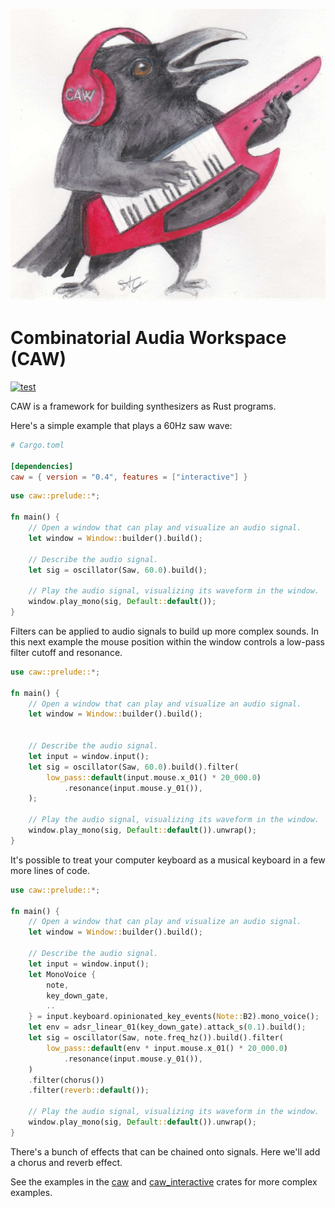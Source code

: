 ![CAW Logo](assets/logo.png)

# Combinatorial Audia Workspace (CAW)

[![test](https://github.com/gridbugs/caw/actions/workflows/test.yml/badge.svg)](https://github.com/gridbugs/caw/actions/workflows/test.yml)

CAW is a framework for building synthesizers as Rust programs.

Here's a simple example that plays a 60Hz saw wave:
```toml
# Cargo.toml

[dependencies]
caw = { version = "0.4", features = ["interactive"] }
```
```rust
use caw::prelude::*;

fn main() {
    // Open a window that can play and visualize an audio signal.
    let window = Window::builder().build();

    // Describe the audio signal.
    let sig = oscillator(Saw, 60.0).build();

    // Play the audio signal, visualizing its waveform in the window.
    window.play_mono(sig, Default::default());
}
```

Filters can be applied to audio signals to build up more complex sounds. In
this next example the mouse position within the window controls a low-pass
filter cutoff and resonance.

```rust
use caw::prelude::*;

fn main() {
    // Open a window that can play and visualize an audio signal.
    let window = Window::builder().build();


    // Describe the audio signal.
    let input = window.input();
    let sig = oscillator(Saw, 60.0).build().filter(
        low_pass::default(input.mouse.x_01() * 20_000.0)
            .resonance(input.mouse.y_01()),
    );

    // Play the audio signal, visualizing its waveform in the window.
    window.play_mono(sig, Default::default()).unwrap();
}
```

It's possible to treat your computer keyboard as a musical keyboard in a few
more lines of code.

```rust
use caw::prelude::*;

fn main() {
    // Open a window that can play and visualize an audio signal.
    let window = Window::builder().build();

    // Describe the audio signal.
    let input = window.input();
    let MonoVoice {
        note,
        key_down_gate,
        ..
    } = input.keyboard.opinionated_key_events(Note::B2).mono_voice();
    let env = adsr_linear_01(key_down_gate).attack_s(0.1).build();
    let sig = oscillator(Saw, note.freq_hz()).build().filter(
        low_pass::default(env * input.mouse.x_01() * 20_000.0)
            .resonance(input.mouse.y_01()),
    )
    .filter(chorus())
    .filter(reverb::default());

    // Play the audio signal, visualizing its waveform in the window.
    window.play_mono(sig, Default::default()).unwrap();
}
```

There's a bunch of effects that can be chained onto signals. Here we'll add a
chorus and reverb effect.

See the examples in the [caw](caw) and [caw_interactive](interactive) crates for
more complex examples.
